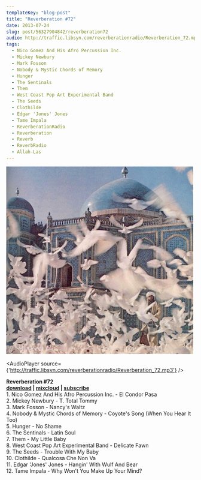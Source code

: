 ```yaml
---
templateKey: "blog-post"
title: "Reverberation #72"
date: 2013-07-24
slug: post/56327904842/reverberation72
audio: http://traffic.libsyn.com/reverberationradio/Reverberation_72.mp3
tags:
  - Nico Gomez And His Afro Percussion Inc.
  - Mickey Newbury
  - Mark Fosson
  - Nobody & Mystic Chords of Memory
  - Hunger
  - The Sentinals
  - Them
  - West Coast Pop Art Experimental Band
  - The Seeds
  - Clothilde
  - Edgar 'Jones' Jones
  - Tame Impala
  - ReverberationRadio
  - Reverberation
  - Reverb
  - ReverbRadio
  - Allah-Las
---
```


![Reverberation #72](../images/cd0fe5d13daf24dfe3b05fcad7eb3ed6c7e74f4d10da51c955cac0dd18b5bd88.jpg)

<AudioPlayer source={'http://traffic.libsyn.com/reverberationradio/Reverberation_72.mp3'} />

<p><strong>Reverberation #72<br /></strong><strong><a href="http://traffic.libsyn.com/reverberationradio/Reverberation_72.mp3" title="download" target="_blank">download</a> | <a href="http://i.mixcloud.com/CCedR3" title="mixcloud" target="_blank">mixcloud</a>&nbsp;</strong><strong>|&nbsp;</strong><strong><a href="https://itunes.apple.com/us/podcast/reverberation-radio/id520739212?ign-mpt=uo%3D4" title="subscribe" target="_blank">subscribe</a></strong><br />1. Nico Gomez And His Afro Percussion Inc. - El Condor Pasa<br />2. Mickey Newbury - T. Total Tommy<br />3. Mark Fosson - Nancy's Waltz<br />4. Nobody &amp; Mystic Chords of Memory - Coyote's Song (When You Hear It Too)<br />5. Hunger - No Shame<br />6. The Sentinals - Latin Soul<br />7. Them - My Little Baby<br />8. West Coast Pop Art Experimental Band - Delicate Fawn<br />9. The Seeds - Trouble With My Baby<br />10. Clothilde - Qualcosa Che Non Va<br />11. Edgar 'Jones' Jones - Hangin' With Wulf And Bear<br />12. Tame Impala - Why Won't You Make Up Your Mind?</p>
